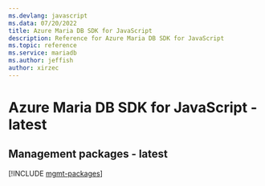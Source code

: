 ```yaml
---
ms.devlang: javascript
ms.data: 07/20/2022
title: Azure Maria DB SDK for JavaScript
description: Reference for Azure Maria DB SDK for JavaScript
ms.topic: reference
ms.service: mariadb
ms.author: jeffish
author: xirzec
---
```

# Azure Maria DB SDK for JavaScript - latest

## Management packages - latest
[!INCLUDE [mgmt-packages](maria-db-mgmt-index.md)]
